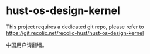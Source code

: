 # hust-os-design-kernel

This project requires a dedicated git repo, please refer to <https://git.recolic.net/recolic-hust/hust-os-design-kernel>

中国用户请翻墙。


